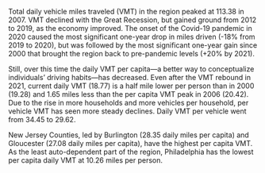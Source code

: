 Total daily vehicle miles traveled (VMT) in the region peaked at 113.38 in 2007. VMT declined with the Great Recession, but gained ground from 2012 to 2019, as the economy improved. The onset of the Covid-19 pandemic in 2020 caused the most significant one-year drop in miles driven (-18% from 2019 to 2020), but was followed by the most significant one-year gain since 2000 that brought the region back to pre-pandemic levels (+20% by 2021).

Still, over this time the daily VMT per capita—a better way to conceptualize individuals’ driving habits—has decreased. Even after the VMT rebound in 2021, current daily VMT (18.77) is a half mile lower per person than in 2000 (19.28) and 1.65 miles less than the per capita VMT peak in 2006 (20.42). Due to the rise in more households and more vehicles per household, per vehicle VMT has seen more steady declines. Daily VMT per vehicle went from 34.45 to 29.62.

New Jersey Counties, led by Burlington (28.35 daily miles per capita) and Gloucester (27.08 daily miles per capita), have the highest per capita VMT. As the least auto-dependent part of the region, Philadelphia has the lowest per capita daily VMT at 10.26 miles per person. 